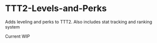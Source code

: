 # TTT2-Levels-and-Perks
Adds leveling and perks to TTT2. Also includes stat tracking and ranking system

Current WIP
